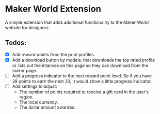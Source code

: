 Maker World Extension
=====================

A simple extension that adds additional functionality to the Maker World website for designers.

Todos:
------

-   [X]  Add reward points from the print profiles.
-   [X]  Add a download button by models, that downloads the top rated profile or lists out the intances on this page so they can download from the maker page.
-   [ ]  Add a progress indicator to the next reward point level. So if you have 28 points to earn the next 30, it would show a little progress indicator.
-   [ ]  Add settings to adjust:
    -   The number of points required to receive a gift card in the user's region.
    -   The local currency.
    -   The dollar amount awarded.
